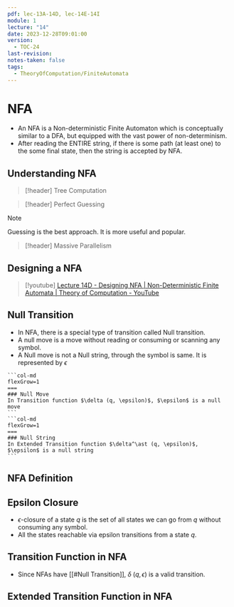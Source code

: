 ```yaml
---
pdf: lec-13A-14D, lec-14E-14I
module: 1
lecture: "14"
date: 2023-12-28T09:01:00
version:
  - TOC-24
last-revision: 
notes-taken: false
tags:
  - TheoryOfComputation/FiniteAutomata
---
```

# NFA
- An NFA is a Non-deterministic Finite Automaton which is conceptually similar to a DFA, but equipped with the vast power of non-determinism.
- After reading the ENTIRE string, if there is some path (at least one) to the some final state, then the string is accepted by NFA.

## Understanding NFA

> [!header] Tree Computation

> [!header] Perfect Guessing


> [!NOTE]
> Guessing is the best approach. It is more useful and popular.


> [!header] Massive Parallelism
 

## Designing a NFA
> [!youtube] [Lecture 14D - Designing NFA | Non-Deterministic Finite Automata | Theory of Computation - YouTube](https://www.youtube.com/watch?v=kBcxKKx6Vbw)


## Null Transition
- In NFA, there is a special type of transition called Null transition.
- A null move is a move without reading or consuming or scanning any symbol.
- A Null move is not a Null string, through the symbol is same. It is represented by $\epsilon$

````col
```col-md
flexGrow=1
===
### Null Move
In Transition function $\delta (q, \epsilon)$, $\epsilon$ is a null move
```
```col-md
flexGrow=1
===
### Null String
In Extended Transition function $\delta^\ast (q, \epsilon)$, $\epsilon$ is a null string
```
````



## NFA Definition


## Epsilon Closure

- $\epsilon$-closure of a state $q$ is the set of all states we can go from $q$ without consuming any symbol.
- All the states reachable via epsilon transitions from a state $q$.


## Transition Function in NFA
- Since NFAs have [[#Null Transition]], $\delta\;(q, \epsilon)$ is a valid transition.

## Extended Transition Function in NFA

